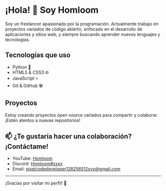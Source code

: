 # ¡Hola! 👋 Soy Homloom

Soy un freelancer apasionado por la programación. Actualmente trabajo en proyectos variados de código abierto, enfocado en el desarrollo de aplicaciones y sitios web, y siempre buscando aprender nuevos lenguajes y tecnologías.

## Tecnologías que uso
- Python 🐍
- HTML5 & CSS3 🌐
- JavaScript ⚡
- Git & GitHub 🛠️

## Proyectos
Estoy creando proyectos open source variados para compartir y colaborar. ¡Estén atentos a nuevas repositorios!

## 📫 ¿Te gustaría hacer una colaboración? ¡Contáctame!
- YouTube: [Homloom](https://www.youtube.com/channel/UCnN3YDygiQNhI9rgNG13OGA)
- Discord: [Homloom#xxxx](https://discord.com/users/1177295303544680458)
- Email: pixelcodedeveloper128256512xyz@gmail.com

---

¡Gracias por visitar mi perfil! 🚀
